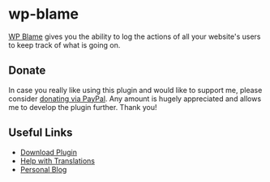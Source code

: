 # wp-blame

[WP Blame](https://wordpress.org/plugins/wp-blame/) gives you the ability to log the actions of all your website's users to keep track of what is going on.

## Donate

In case you really like using this plugin and would like to support me, please consider [donating via PayPal](https://www.paypal.me/jfcby). Any amount is hugely appreciated and allows me to develop the plugin further. Thank you!

## Useful Links

- [Download Plugin](https://wordpress.org/plugins/wp-blame/)
- [Help with Translations](https://translate.wordpress.org/projects/wp-plugins/wp-blame)
- [Personal Blog](http://www.corematrixgrid.com/)

